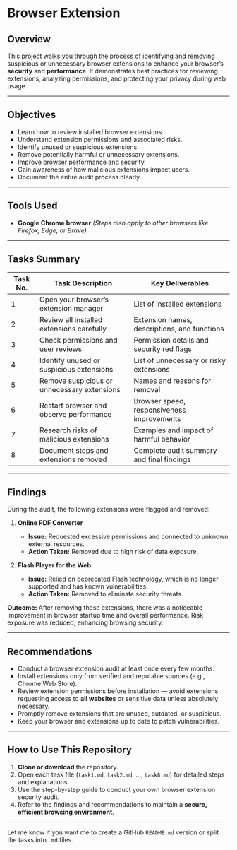 
# **Browser Extension**

## **Overview**

This project walks you through the process of identifying and removing suspicious or unnecessary browser extensions to enhance your browser’s **security** and **performance**. It demonstrates best practices for reviewing extensions, analyzing permissions, and protecting your privacy during web usage.

---

## **Objectives**

* Learn how to review installed browser extensions.
* Understand extension permissions and associated risks.
* Identify unused or suspicious extensions.
* Remove potentially harmful or unnecessary extensions.
* Improve browser performance and security.
* Gain awareness of how malicious extensions impact users.
* Document the entire audit process clearly.

---

## **Tools Used**

* **Google Chrome browser**
  *(Steps also apply to other browsers like Firefox, Edge, or Brave)*

---

## **Tasks Summary**

| Task No. | Task Description                            | Key Deliverables                             |
| -------- | ------------------------------------------- | -------------------------------------------- |
| 1        | Open your browser’s extension manager       | List of installed extensions                 |
| 2        | Review all installed extensions carefully   | Extension names, descriptions, and functions |
| 3        | Check permissions and user reviews          | Permission details and security red flags    |
| 4        | Identify unused or suspicious extensions    | List of unnecessary or risky extensions      |
| 5        | Remove suspicious or unnecessary extensions | Names and reasons for removal                |
| 6        | Restart browser and observe performance     | Browser speed, responsiveness improvements   |
| 7        | Research risks of malicious extensions      | Examples and impact of harmful behavior      |
| 8        | Document steps and extensions removed       | Complete audit summary and final findings    |

---

## **Findings**

During the audit, the following extensions were flagged and removed:

1. **Online PDF Converter**

   * **Issue:** Requested excessive permissions and connected to unknown external resources.
   * **Action Taken:** Removed due to high risk of data exposure.

2. **Flash Player for the Web**

   * **Issue:** Relied on deprecated Flash technology, which is no longer supported and has known vulnerabilities.
   * **Action Taken:** Removed to eliminate security threats.

**Outcome:**
After removing these extensions, there was a noticeable improvement in browser startup time and overall performance. Risk exposure was reduced, enhancing browsing security.

---

## **Recommendations**

* Conduct a browser extension audit at least once every few months.
* Install extensions only from verified and reputable sources (e.g., Chrome Web Store).
* Review extension permissions before installation — avoid extensions requesting access to **all websites** or sensitive data unless absolutely necessary.
* Promptly remove extensions that are unused, outdated, or suspicious.
* Keep your browser and extensions up to date to patch vulnerabilities.

---

## **How to Use This Repository**

1. **Clone or download** the repository.
2. Open each task file (`task1.md`, `task2.md`, ..., `task8.md`) for detailed steps and explanations.
3. Use the step-by-step guide to conduct your own browser extension security audit.
4. Refer to the findings and recommendations to maintain a **secure, efficient browsing environment**.

---

Let me know if you want me to create a GitHub `README.md` version or split the tasks into `.md` files.
